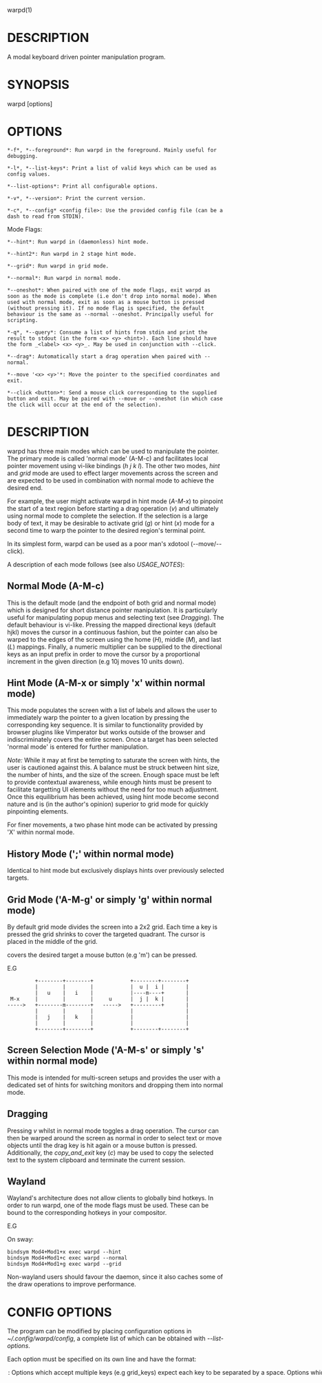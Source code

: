 warpd(1)

# DESCRIPTION

A modal keyboard driven pointer manipulation program.

# SYNOPSIS

warpd [options]

# OPTIONS

	*-f*, *--foreground*: Run warpd in the foreground. Mainly useful for debugging.

	*-l*, *--list-keys*: Print a list of valid keys which can be used as config values.

	*--list-options*: Print all configurable options.

	*-v*, *--version*: Print the current version.

	*-c*, *--config* <config file>: Use the provided config file (can be a dash to read from STDIN).

Mode Flags:

	*--hint*: Run warpd in (daemonless) hint mode.

	*--hint2*: Run warpd in 2 stage hint mode.

	*--grid*: Run warpd in grid mode.

	*--normal*: Run warpd in normal mode.

	*--oneshot*: When paired with one of the mode flags, exit warpd as soon as the mode is complete (i.e don't drop into normal mode). When used with normal mode, exit as soon as a mouse button is pressed (without pressing it). If no mode flag is specified, the default behaviour is the same as --normal --oneshot. Principally useful for scripting.

	*-q*, *--query*: Consume a list of hints from stdin and print the result to stdout (in the form <x> <y> <hint>). Each line should have the form _<label> <x> <y>_. May be used in conjunction with --click.

	*--drag*: Automatically start a drag operation when paired with --normal.

	*--move '<x> <y>'*: Move the pointer to the specified coordinates and exit.

	*--click <button>*: Send a mouse click corresponding to the supplied button and exit. May be paired with --move or --oneshot (in which case the click will occur at the end of the selection).

# DESCRIPTION

warpd has three main modes which can be used to manipulate the pointer. The
primary mode is called 'normal mode' (A-M-c) and facilitates local pointer
movement using vi-like bindings (_h_ _j_ _k_ _l_). The other two modes, *hint*
and *grid* mode are used to effect larger movements across the screen and are
expected to be used in combination with normal mode to achieve the desired end.

For example, the user might activate warpd in hint mode (_A-M-x_) to pinpoint
the start of a text region before starting a drag operation (_v_) and
ultimately using normal mode to complete the selection. If the selection is a
large body of text, it may be desirable to activate grid (_g_) or hint (_x_)
mode for a second time to warp the pointer to the desired region's terminal
point.  

In its simplest form, warpd can be used as a poor man's xdotool (--move/--click).

A description of each mode follows (see also _USAGE_NOTES_):

## Normal Mode (A-M-c)

This is the default mode (and the endpoint of both grid and normal mode) which
is designed for short distance pointer manipulation. It is particularly useful
for manipulating popup menus and selecting text (see _Dragging_). The default
behaviour is vi-like. Pressing the mapped directional keys (default hjkl) moves
the cursor in a continuous fashion, but the pointer can also be warped to the edges
of the screen using the home (_H_), middle (_M_), and last (_L_) mappings.
Finally, a numeric multiplier can be supplied to the
directional keys as an input prefix in order to move the cursor by a
proportional increment in the given direction (e.g 10j moves 10 units down). 

## Hint Mode (A-M-x or simply 'x' within normal mode)

This mode populates the screen with a list of labels and allows the
user to immediately warp the pointer to a given location by pressing the
corresponding key sequence. It is similar to functionality provided by browser
plugins like Vimperator but works outside of the browser and indiscriminately
covers the entire screen. Once a target has been selected 'normal mode' is
entered for further manipulation.

*Note:* While it may at first be tempting to saturate the screen with hints,
the user is cautioned against this. A balance must be struck between hint size,
the number of hints, and the size of the screen. Enough space must be left to
provide contextual awareness, while enough hints must be present to facilitate
targetting UI elements without the need for too much adjustment. Once this
equilibrium has been achieved, using hint mode become second nature and is (in
the author's opinion) superior to grid mode for quickly pinpointing elements.

For finer movements, a two phase hint mode can be activated by pressing 'X'
within normal mode.

## History Mode (';' within normal mode)

Identical to hint mode but exclusively displays hints over previously
selected targets.

## Grid Mode ('A-M-g' or simply 'g' within normal mode)

By default grid mode divides the screen into a 2x2 grid. Each time a key
is pressed the grid shrinks to cover the targeted quadrant. The cursor is placed
in the middle of the grid.

covers the desired target a mouse button (e.g 'm') can be pressed.


E.G

```
         +--------+--------+            +--------+--------+
         |        |        |            |  u |  i |       |
         |   u    |   i    |            |----m----+       |
 M-x     |        |        |     u      |  j |  k |       |
----->   +--------m--------+   ----->   +---------+       |
         |        |        |            |                 |
         |   j    |   k    |            |                 |
         |        |        |            |                 |
         +--------+--------+            +--------+--------+
```

## Screen Selection Mode ('A-M-s' or simply 's' within normal mode)

This mode is intended for multi-screen setups and provides the user with a
dedicated set of hints for switching monitors and dropping them into normal
mode.

## Dragging

Pressing _v_ whilst in normal mode toggles a drag operation. The cursor can
then be warped around the screen as normal in order to select text or move
objects until the drag key is hit again or a mouse button is pressed.
Additionally, the *copy_and_exit* key (_c_) may be used to copy the selected
text to the system clipboard and terminate the current session.

## Wayland

Wayland's architecture does not allow clients to globally bind hotkeys. In
order to run warpd, one of the mode flags must be used. These can be bound
to the corresponding hotkeys in your compositor.

E.G

On sway:

```
bindsym Mod4+Mod1+x exec warpd --hint
bindsym Mod4+Mod1+c exec warpd --normal
bindsym Mod4+Mod1+g exec warpd --grid
```

Non-wayland users should favour the daemon, since it also caches some of the
draw operations to improve performance.

# CONFIG OPTIONS

The program can be modified by placing configuration options in 
*~/.config/warpd/config*, a complete list of which can be obtained
with _--list-options_.

Each option must be specified on its own line and have the format:

<option>: <value>

Options which accept multiple keys (e.g _grid_keys_) expect each key to
be separated by a space. Options which accept one or more keys
may be specified mulitple times, in which case all supplied mappings
are interchangeable.

# SCRIPTING

Judicious use of warpd's flags makes creating custom modes fairly easy.

For example, the --oneshot flag may be used in conjunction with one of the mode
flags to facilitate target selection at which point subsequent action can be
taken by the script.

## Examples

	# Prompt the user for a target using two stage hint mode and 
	# left click on the result. 
	#
	# This particular example can be achieved more concisely with:
	#
	# warpd --hint2 --click 1

	warpd --hint2 --oneshot; warpd --click 1

	# Interactively create a hint file.
	#
	# Points can be added by navigating around as usual and pressing 'p'.
	# The process is terminated by using the exit key.

	warpd --normal|awk '{print substr("asdfghjkl;qwertyuiopzxcv,./;", NR, 1), $0}' > hints

	# Prompt the user for one of the recorded hints and click on the
	# result.

	warpd --click 1 --query < hints 


# USAGE NOTES

The key to using warpd effectively is to learn when to exit normal mode. Much
of one's time at a computer is spent moving the mouse between windows,
interacting with UI elements, and reading text. What one might call 'browse
mode'. It is in this mode of operation that it makes sense to keep warpd
active.

Developing facility with the scroll and oneshot mouse buttons is key to
achieving this. For example, if you happen to have two documents open and wish
to switch between them, you can simply type _x fx_ (where _fx_ is a hint) if
normal mode is already active. Scrolling can subsequently be achieved using _e_ and
_r_. Once you finally wish to type something, you can do _x fx n_ to focus on
the UI element, click, and exit.

Conversely, warpd can complement an input heavy workflow with its oneshot
functionality and dedicated activation keys (E.G _n_, _A-M-l_, _A-M-x_, etc).  

It is important to note that warpd is not intended to replace mouse heavy
workflows, and will likely always be inferior for rapid precise local
movements. When confronted with an IDE, or some other pointer driven
abomination, the author still sometimes reaches for his mouse.

## On Dragging

Activating discrete mode and pressing v can provide a familiar environment to a
_vi_ user but it is important to remember that cursor manipulation is
application agnostic and consequently ignorant of the text on the screen. All
movement is necessarily pixel based, consequently, drag + hint
mode can be a superior method for surgically selecting text (though it may at
first be less intuitive).

# FILES

*$XDG_CONFIG_HOME/warpd/config*++
*~/.config/warpd/config*
	The path of the configuration file (searched in order).

# EXIT STATUS

On error warpd will exit with a status of 255, otherwise the exit code will
correspond to the button used to terminate warpd (in the case of oneshot
buttons or in the presence of --oneshot).  If warpd is terminated explicitly
(i.e with the exit key) it will exit with a status of 0.

# BUGS/LIMITATIONS

warpd uses various platform specific hacks to bypass limitations
of the display server. All implementations were written by the
same author, who presently uses X.

Consequently testing on non-X platforms has been minimal.

YMMV

Bugs can be reported here:

https://github.com/rvaiya/warpd/issues/

A list of known limitations follow:

- Multiscreen support currently does not support hotplugging. This means that
  you must restart warpd after making any changes to your screen configuration.

- For implementation reasons, the cursor position is not horizontally centered,
  but to the right of the actual pointer. This generally isn't an issue,
  but may become more noticeable as you increase _cursor_size_.

## X

- Unplugging the keyboard while warpd is one of its active modes will cause
  pandemonium.  If you do this (don't :P), you may need to remotely ssh into
  the machine or switch to a VT to kill the process.

- warpd uses Xinput for input processing to bypass certain limitation of the X
  input system. A byproduct of this is that certain remapping tools will not
  work (e.g xcape). If you are in the habit of making unorthodox changes to
  your keymap (like remapping capslock to control/escape) you may want to try
  an evdev based remapper like keyd (https://github.com/rvaiya/keyd).

- Programs which use Xinput to directly manipulate input devices may misbehave.
  See [Issue #3](https://github.com/rvaiya/warpd/issues/3#issuecomment-628936249) for details.

## MacOS

- Cursor hiding relies on a hack that some programs ignore (e.g iTerm).
- Some programs (e.g iTerm) have a 'secure input mode' (which can usually be
disabled) that causes interference.

## Wayland

- Cursor hiding doesn't work.
- Running as a daemon doesn't work (can't listen for hotkeys).
- UI elements (e.g input fields) which require focus can't be selected.

# AUTHORS

Written and maintained by Raheman Vaiya (2019-).
See https://github.com/rvaiya/warpd for more information.
